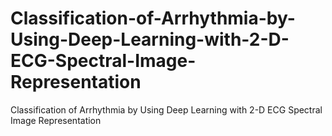# Classification-of-Arrhythmia-by-Using-Deep-Learning-with-2-D-ECG-Spectral-Image-Representation
Classification of Arrhythmia by Using Deep Learning with 2-D ECG Spectral Image Representation

